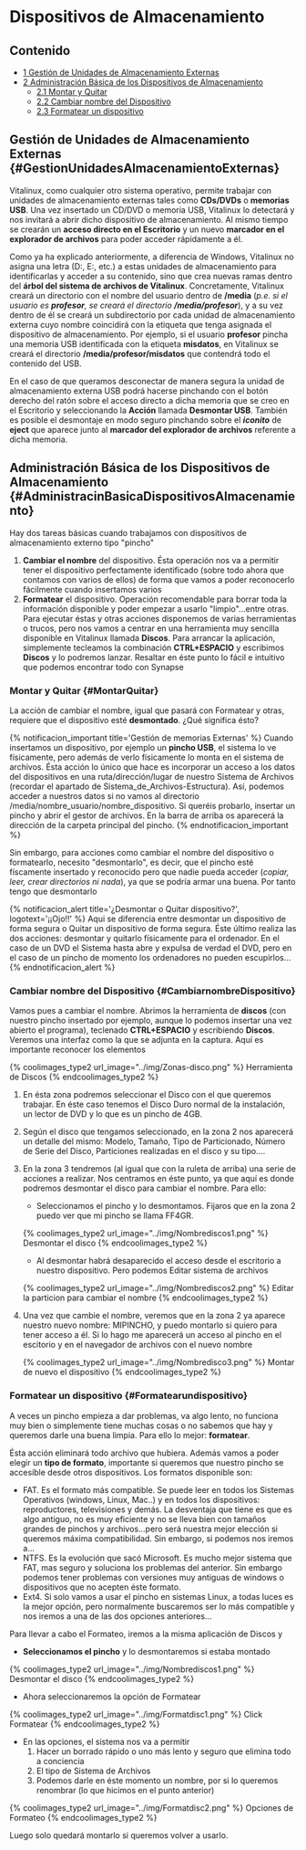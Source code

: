 # Dispositivos de Almacenamiento

## Contenido

- [1 Gestión de Unidades de Almacenamiento Externas](#GestionUnidadesAlmacenamientoExternas)
- [2 Administración Básica de los Dispositivos de Almacenamiento](#AdministracinBasicaDispositivosAlmacenamiento)
    - [2.1 Montar y Quitar](#MontarQuitar)
    - [2.2 Cambiar nombre del Dispositivo](#CambiarnombreDispositivo)
    - [2.3 Formatear un dispositivo](#Formatearundispositivo)

## Gestión de Unidades de Almacenamiento Externas {#GestionUnidadesAlmacenamientoExternas}

Vitalinux, como cualquier otro sistema operativo, permite trabajar con unidades de almacenamiento externas tales como **CDs/DVDs** o **memorias USB**.  Una vez insertado un CD/DVD o memoria USB, Vitalinux lo detectará y nos invitará a abrir dicho dispositivo de almacenamiento.  Al mismo tiempo se crearán un **acceso directo en el Escritorio** y un nuevo **marcador en el explorador de archivos** para poder acceder rápidamente a él.


Como ya ha explicado anteriormente, a diferencia de Windows, Vitalinux no asigna una letra (D:\, E:\, etc.) a estas unidades de almacenamiento para identificarlas y acceder a su contenido, sino que crea nuevas ramas dentro del **árbol del sistema de archivos de Vitalinux**.  Concretamente, Vitalinux creará un directorio con el nombre del usuario dentro de **/media** (*p.e. si el usuario es **profesor**, se creará el directorio **/media/profesor***), y a su vez dentro de él se creará un subdirectorio por cada unidad de almacenamiento externa cuyo nombre coincidirá con la etiqueta que tenga asignada el dispositivo de almacenamiento.  Por ejemplo, si el usuario **profesor** pincha una memoria USB identificada con la etiqueta **misdatos**, en Vitalinux se creará el directorio **/media/profesor/misdatos** que contendrá todo el contenido del USB.


En el caso de que queramos desconectar de manera segura la unidad de almacenamiento externa USB podrá hacerse pinchando con el botón derecho del ratón sobre el acceso directo a dicha memoria que se creo en el Escritorio y seleccionando la **Acción** llamada **Desmontar USB**.  También es posible el desmontaje en modo seguro pinchando sobre el ***iconito*** de **eject** que aparece junto al **marcador del explorador de archivos** referente a dicha memoria.


## Administración Básica de los Dispositivos de Almacenamiento {#AdministracinBasicaDispositivosAlmacenamiento}

Hay dos tareas básicas cuando trabajamos con dispositivos de almacenamiento externo tipo "pincho"

1.  **Cambiar el nombre** del dispositivo. Ésta operación nos va a permitir tener el dispositivo perfectamente identificado (sobre todo ahora que contamos con varios de ellos) de forma que vamos a poder reconocerlo fácilmente cuando insertamos varios
1.  **Formatear** el dispositivo. Operación recomendable para borrar toda la información disponible y poder empezar a usarlo "limpio"...entre otras.
Para ejecutar éstas y otras acciones disponemos de varias herramientas o trucos, pero nos vamos a centrar en una herramienta muy sencilla disponible en Vitalinux llamada **Discos**. Para arrancar la aplicación, simplemente tecleamos la combinación **CTRL+ESPACIO** y escribimos **Discos** y lo podremos lanzar. Resaltar en éste punto lo fácil e intuitivo que podemos encontrar todo con Synapse


### Montar y Quitar {#MontarQuitar}

La acción de cambiar el nombre, igual que pasará con Formatear y otras, requiere que el dispositivo esté **desmontado**. ¿Qué significa ésto?

{% notificacion_important title='Gestión de memorias Externas' %}
Cuando insertamos un dispositivo, por ejemplo un <b>pincho USB</b>, el sistema lo ve físicamente, pero además de verlo físicamente lo monta en el sistema de archivos. Ésta acción lo único que hace es incorporar un acceso a los datos del dispositivos en una ruta/dirección/lugar de nuestro Sistema de Archivos (recordar el apartado de Sistema\_de\_Archivos-Estructura). Así, podemos acceder a nuestros datos si no vamos al directorio /media/nombre\_usuario/nombre\_dispositivo. Si queréis probarlo, insertar un pincho y abrir el gestor de archivos. En la barra de arriba os aparecerá la dirección de la carpeta principal del pincho.
{% endnotificacion_important %}

Sin embargo, para acciones como cambiar el nombre del dispositivo o formatearlo, necesito "desmontarlo", es decir, que el pincho esté físcamente insertado y reconocido pero que nadie pueda acceder (<i>copiar, leer, crear directorios ni nada</i>), ya que se podría armar una buena. Por tanto tengo que desmontarlo

{% notificacion_alert title='¿Desmontar o Quitar dispositivo?', logotext='¡¡Ojo!!' %}
Aqui se diferencia entre desmontar un dispositivo de forma segura o Quitar un dispositivo de forma segura. Éste último realiza las dos acciones: desmontar y quitarlo físicamente para el ordenador. En el caso de un DVD el Sistema hasta abre y expulsa de verdad el DVD, pero en el caso de un pincho de momento los ordenadores no pueden escupirlos...
{% endnotificacion_alert %}



### Cambiar nombre del Dispositivo {#CambiarnombreDispositivo}

Vamos pues a cambiar el nombre. Abrimos la herramienta de **discos** (con nuestro pincho insertado por ejemplo, aunque lo podemos insertar una vez abierto el programa), teclenado **CTRL+ESPACIO** y escribiendo **Discos**.
Veremos una interfaz como la que se adjunta en la captura. Aquí es importante reconocer los elementos

{% coolimages_type2 url_image="../img/Zonas-disco.png" %}
Herramienta de Discos
{% endcoolimages_type2 %}

1.  En ésta zona podremos seleccionar el Disco con el que queremos trabajar. En éste caso tenemos el Disco Duro normal de la instalación, un lector de DVD y lo que es un pincho de 4GB.
1.  Según el disco que tengamos seleccionado, en la zona 2 nos aparecerá un detalle del mismo: Modelo, Tamaño, Tipo de Particionado, Número de Serie del Disco, Particiones realizadas en el disco y su tipo....
1.  En la zona 3 tendremos (al igual que con la ruleta de arriba) una serie de acciones a realizar.
Nos centramos en éste punto, ya que aquí es donde podremos desmontar el disco para cambiar el nombre. Para ello:

    *  Seleccionamos el pincho y lo desmontamos. Fijaros que en la zona 2 puedo ver que mi pincho se llama FF4GR.

    {% coolimages_type2 url_image="../img/Nombrediscos1.png" %}
    Desmontar el disco
    {% endcoolimages_type2 %}

    *  Al desmontar habrá desaparecido el acceso desde el escritorio a nuestro dispositivo. Pero podemos Editar sistema de archivos 

    {% coolimages_type2 url_image="../img/Nombrediscos2.png" %}
    Editar la particion para cambiar el nombre
    {% endcoolimages_type2 %}

1.  Una vez que cambie el nombre, veremos que en la zona 2 ya aparece nuestro nuevo nombre: MIPINCHO, y puedo montarlo si quiero para tener acceso a él. Si lo hago me aparecerá un acceso al pincho en el escitorio y en el navegador de archivos con el nuevo nombre

    {% coolimages_type2 url_image="../img/Nombredisco3.png" %}
    Montar de nuevo el dispositivo
    {% endcoolimages_type2 %}

### Formatear un dispositivo {#Formatearundispositivo}

A veces un pincho empieza a dar problemas, va algo lento, no funciona muy bien o simplemente tiene muchas cosas o no sabemos que hay y queremos darle una buena limpia. Para ello lo mejor: **formatear**.

Ésta acción eliminará todo archivo que hubiera. Además vamos a poder elegir un **tipo de formato**, importante si queremos que nuestro pincho se accesible desde otros dispositivos. Los formatos disponible son:

-  FAT. Es el formato más compatible. Se puede leer en todos los Sistemas Operativos (windows, Linux, Mac..) y en todos los dispositivos: reproductores, televisiones y demás. La desventaja que tiene es que es algo antiguo, no es muy eficiente y no se lleva bien con tamaños grandes de pinchos y archivos...pero será nuestra mejor elección si queremos máxima compatibilidad. Sin embargo, si podemos nos iremos a...
-  NTFS. Es la evolución que sacó Microsoft. Es mucho mejor sistema que FAT, mas seguro y soluciona los problemas del anterior. Sin embargo podemos tener problemas con versiones muy antiguas de windows o dispositivos que no acepten éste formato. 
-  Ext4. Si solo vamos a usar el pincho en sistemas Linux, a todas luces es la mejor opción, pero normalmente buscaremos ser lo más compatible y nos iremos a una de las dos opciones anteriores...

Para llevar a cabo el Formateo, iremos a la misma aplicación de Discos y

*  **Seleccionamos el pincho** y lo desmontaremos si estaba montado

{% coolimages_type2 url_image="../img/Nombrediscos1.png" %}
Desmontar el disco
{% endcoolimages_type2 %}

*  Ahora seleccionaremos la opción de Formatear

{% coolimages_type2 url_image="../img/Formatdisc1.png" %}
Click Formatear
{% endcoolimages_type2 %}

* En las opciones, el sistema nos va a permitir
    1.  Hacer un borrado rápido o uno más lento y seguro que elimina todo a conciencia
    1.  El tipo de Sistema de Archivos
    1.  Podemos darle en éste momento un nombre, por si lo queremos renombrar (lo que hicimos en el punto anterior)

{% coolimages_type2 url_image="../img/Formatdisc2.png" %}
Opciones de Formateo
{% endcoolimages_type2 %}

Luego solo quedará montarlo si queremos volver a usarlo.
